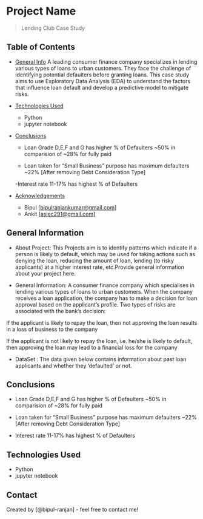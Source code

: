 # Project Name
> Lending Club Case Study


## Table of Contents
* [General Info](#general-information)
A leading consumer finance company specializes in lending various types of loans to urban customers. They face the challenge of identifying potential defaulters before granting loans. This case study aims to use Exploratory Data Analysis (EDA) to understand the factors that influence loan default and develop a predictive model to mitigate risks. 

* [Technologies Used](#technologies-used)
    - Python
    - jupyter notebook      
* [Conclusions](#conclusions)
    - Loan Grade D,E,F and G has higher % of Defaulters ~50% in comparision of  ~28% for fully paid

    - Loan taken for “Small Business” purpose has maximum defaulters ~22% [After removing Debt Consideration Type]

    -Interest rate 11-17% has highest % of Defaulters 
    
* [Acknowledgements](#acknowledgements)
    - Bipul [bipulranjankumar@gmail.com]
    - Ankit [asiec291@gmail.com]

<!-- You can include any other section that is pertinent to your problem -->

## General Information

- About Project: This Projects aim is to identify patterns which indicate if a person is likely to default, which may be used for taking actions such as denying the loan, reducing the amount of loan, lending (to risky applicants) at a higher interest rate, etc.Provide general information about your project here.

- General Information: A consumer finance company which specialises in lending various types of loans to urban customers. When the company receives a loan application, the company has to make a decision for loan approval based on the applicant’s profile. Two types of risks are associated with the bank’s decision:

If the applicant is likely to repay the loan, then not approving the loan results in a loss of business to the company

If the applicant is not likely to repay the loan, i.e. he/she is likely to default, then approving the loan may lead to a financial loss for the company

- DataSet :  The data given below contains information about past loan applicants and whether they ‘defaulted’ or not.

<!-- You don't have to answer all the questions - just the ones relevant to your project. -->

## Conclusions
- Loan Grade D,E,F and G has higher % of Defaulters ~50% in comparision of  ~28% for fully paid

- Loan taken for “Small Business” purpose has maximum defaulters ~22% [After removing Debt Consideration Type]

- Interest rate 11-17% has highest % of Defaulters


<!-- You don't have to answer all the questions - just the ones relevant to your project. -->


## Technologies Used
   -  Python
   - jupyter notebook 


<!-- As the libraries versions keep on changing, it is recommended to mention the version of library used in this project -->


## Contact
Created by [@bipul-ranjan] - feel free to contact me!

